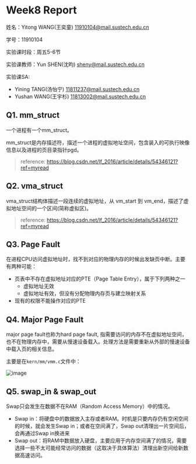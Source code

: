 # Week8 Report
姓名：Yitong WANG(王奕童) 11910104@mail.sustech.edu.cn

学号：11910104

实验课时段：周五5-6节

实验课教师：Yun SHEN(沈昀) sheny@mail.sustech.edu.cn

实验课SA:
- Yining TANG(汤怡宁) 11811237@mail.sustech.edu.cn
- Yushan WANG(王宇杉) 11813002@mail.sustech.edu.cn

## Q1. mm_struct
一个进程有一个mm_struct。

mm_struct是内存描述符，描述一个进程的虚拟地址空间，包含装入的可执行映像信息以及进程的页目录指针pgd。

> reference: https://blog.csdn.net/lf_2016/article/details/54346121?ref=myread

## Q2. vma_struct

vma_struct结构体描述一段连续的虚拟地址，从 vm_start 到 vm_end，描述了虚拟地址空间的一个区间(简称虚拟区)。

> reference: https://blog.csdn.net/lf_2016/article/details/54346121?ref=myread

## Q3. Page Fault

在进程CPU访问虚拟地址时，找不到对应的物理内存的时候出发缺页中断。主要有两种可能：
- 页表中不存在虚拟地址对应的PTE（Page Table Entry），属于下列两种之一
  - 虚拟地址无效
  - 虚拟地址有效，但没有分配物理内存页与建立映射关系
- 现有的权限不能操作对应的PTE

## Q4. Major Page Fault

major page fault也称为hard page fault, 指需要访问的内存不在虚拟地址空间，也不在物理内存中，需要从慢速设备载入。处理方法是需要重新从外部的慢速设备中载入页的相关信息。

主要是在`kern/mm/vmm.c`文件中：

![image](https://user-images.githubusercontent.com/64548919/162393211-8638ba4e-2e97-429a-a4a1-c50823dc55a7.png)


## Q5. swap_in & swap_out

Swap只会发生在数据不在RAM（Random Access Memory）中的情况。
- Swap in：将硬盘中的数据放入主存或者RAM。时机是只要内存仍有空闲空间的时候，就会发生Swap in；或者在空间满了，Swap out清理出一片空间后，会再通过Swap in换进来
- Swap out：将RAM中数据放入硬盘，主要应用于内存空间满了的情况，需要选择一些不太可能经常访问的数据（这取决于具体算法）清理出新空间给新数据高速访问。
